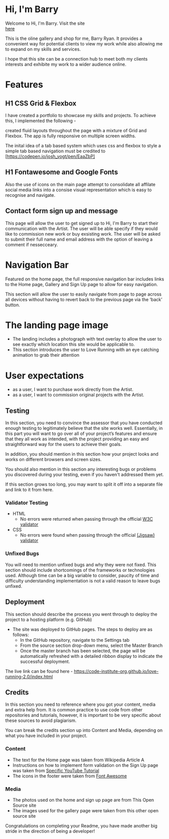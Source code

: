 # Hi, I'm Barry

Welcome to Hi, I'm Barry. Visit the site  
[here](https://bariryan.github.io/followalongPortfolio/) 

This is the oline gallery and shop for me, Barry Ryan. It provides a convenient way for potential clients to view my work while also allowing me to expand on my skills and services. 

I hope that this site can be a connection hub to meet both my clients interests and exhibite my work to a wider audience online.

# Features 


## H1 CSS Grid & Flexbox

I have created a portfolio to showcase my skills and projects. To achieve this, I implemented the following -

 created fluid layouts throughout the page with a mixture of Grid and Flexbox. The app is fully responsive on multiple screen widths.

 The inital idea of a tab based system which uses css and flexbox to style a simple tab based navigation must be credited to 
 [https://codepen.io/josh_vogt/pen/EaaZbP] 


 ## H1 Fontawesome and Google Fonts

Also the use of icons on the main page attempt to consolidate all affilate social media links into a consise visual representation which is easy to recognise and navigate.

 ## Contact form sign up and message

 This page will allow the user to get signed up to Hi, I'm Barry to start their communication with the Artist. The user will be able specify if they would like to commission new work or buy exsisting work. The user will be asked to submit their full name and email address with the option of leaving a comment if nessecceary. 



# Navigation Bar

  Featured on the home page, the full responsive navigation bar includes links to the Home page, Gallery and Sign Up page to allow for easy navigation.

  This section will allow the user to easily navigate from page to page across all devices without having to revert back to the previous page via the ‘back’ button. 








# The landing page image

  - The landing includes a photograph with text overlay to allow the user to see exactly which location this site would be applicable to. 
  - This section introduces the user to Love Running with an eye catching animation to grab their attention



 # User expectations
 * as a user, I want to purchase work directly from the Artist.
 * as a user, I want to commission original projects with the Artist.  

 ## Testing 

In this section, you need to convince the assessor that you have conducted enough testing to legitimately believe that the site works well. Essentially, in this part you will want to go over all of your project’s features and ensure that they all work as intended, with the project providing an easy and straightforward way for the users to achieve their goals.

In addition, you should mention in this section how your project looks and works on different browsers and screen sizes.

You should also mention in this section any interesting bugs or problems you discovered during your testing, even if you haven't addressed them yet.

If this section grows too long, you may want to split it off into a separate file and link to it from here.


### Validator Testing 

- HTML
  - No errors were returned when passing through the official [W3C validator](https://validator.w3.org/nu/?doc=https%3A%2F%2Fcode-institute-org.github.io%2Flove-running-2.0%2Findex.html)
- CSS
  - No errors were found when passing through the official [(Jigsaw) validator](https://jigsaw.w3.org/css-validator/validator?uri=https%3A%2F%2Fvalidator.w3.org%2Fnu%2F%3Fdoc%3Dhttps%253A%252F%252Fcode-institute-org.github.io%252Flove-running-2.0%252Findex.html&profile=css3svg&usermedium=all&warning=1&vextwarning=&lang=en#css)

### Unfixed Bugs

You will need to mention unfixed bugs and why they were not fixed. This section should include shortcomings of the frameworks or technologies used. Although time can be a big variable to consider, paucity of time and difficulty understanding implementation is not a valid reason to leave bugs unfixed. 

## Deployment

This section should describe the process you went through to deploy the project to a hosting platform (e.g. GitHub) 

- The site was deployed to GitHub pages. The steps to deploy are as follows: 
  - In the GitHub repository, navigate to the Settings tab 
  - From the source section drop-down menu, select the Master Branch
  - Once the master branch has been selected, the page will be automatically refreshed with a detailed ribbon display to indicate the successful deployment. 

The live link can be found here - https://code-institute-org.github.io/love-running-2.0/index.html 


## Credits 

In this section you need to reference where you got your content, media and extra help from. It is common practice to use code from other repositories and tutorials, however, it is important to be very specific about these sources to avoid plagiarism. 

You can break the credits section up into Content and Media, depending on what you have included in your project. 

### Content 

- The text for the Home page was taken from Wikipedia Article A
- Instructions on how to implement form validation on the Sign Up page was taken from [Specific YouTube Tutorial](https://www.youtube.com/)
- The icons in the footer were taken from [Font Awesome](https://fontawesome.com/)

### Media

- The photos used on the home and sign up page are from This Open Source site
- The images used for the gallery page were taken from this other open source site


Congratulations on completing your Readme, you have made another big stride in the direction of being a developer! 
